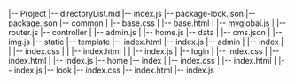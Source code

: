 |-- Project
    |-- directoryList.md
    |-- index.js
    |-- package-lock.json
    |-- package.json
    |-- common
    |   |-- base.css
    |   |-- base.html
    |   |-- myglobal.js
    |   |-- router.js
    |-- controller
    |   |-- admin.js
    |   |-- home.js
    |-- data
    |   |-- cms.json
    |   |-- img.js
    |-- static
    |-- template
        |-- index.html
        |-- index.js
        |-- admin
        |   |-- index
        |   |   |-- index.css
        |   |   |-- index.html
        |   |   |-- index.js
        |   |-- login
        |       |-- index.css
        |       |-- index.html
        |       |-- index.js
        |-- home
            |-- index
            |   |-- index.css
            |   |-- index.html
            |   |-- index.js
            |-- look
                |-- index.css
                |-- index.html
                |-- index.js
